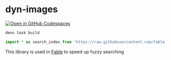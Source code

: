 # dyn-images

[![Open in GitHub Codespaces](https://github.com/codespaces/badge.svg)](https://codespaces.new/fable-community/search-index)

```sh
deno task build
```

```ts
import * as search_index from 'https://raw.githubusercontent.com/fable-community/search-index/main/mod.ts'
```

This library is used in [Fable](https://github.com/ker0olos/fable) to speed up fuzzy searching
